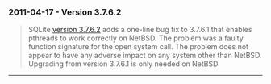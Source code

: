 ### 2011\-04\-17 \- Version 3\.7\.6\.2


> SQLite [version 3\.7\.6\.2](releaselog/3_7_6_2.html) adds a one\-line bug fix to 3\.7\.6\.1 that enables
>  pthreads to work correctly on NetBSD. The problem was a faulty function
>  signature for the open system call. The problem does not appear to have
>  any adverse impact on any system other than NetBSD.
>  Upgrading from version 3\.7\.6\.1 is only needed on NetBSD.



---


